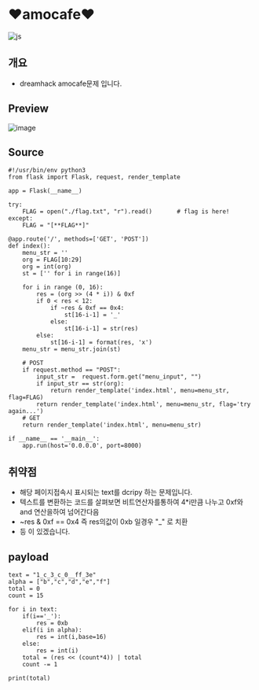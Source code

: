 # ❤amocafe❤
![js](https://img.shields.io/badge/Python-3776AB?style=for-the-badge&logo=python&logoColor=white)

## 개요
 - dreamhack amocafe문제 입니다.

## Preview
![image](https://github.com/ChCh0i/dreamhack/assets/108965611/e6359260-4e43-4308-b13d-bf70a34954db)

## Source
```
#!/usr/bin/env python3
from flask import Flask, request, render_template

app = Flask(__name__)

try:
    FLAG = open("./flag.txt", "r").read()       # flag is here!
except:
    FLAG = "[**FLAG**]"

@app.route('/', methods=['GET', 'POST'])
def index():
    menu_str = ''
    org = FLAG[10:29]
    org = int(org)
    st = ['' for i in range(16)]

    for i in range (0, 16):
        res = (org >> (4 * i)) & 0xf
        if 0 < res < 12:
            if ~res & 0xf == 0x4:
                st[16-i-1] = '_'
            else:
                st[16-i-1] = str(res)
        else:
            st[16-i-1] = format(res, 'x')
    menu_str = menu_str.join(st)

    # POST
    if request.method == "POST":
        input_str =  request.form.get("menu_input", "")
        if input_str == str(org):
            return render_template('index.html', menu=menu_str, flag=FLAG)
        return render_template('index.html', menu=menu_str, flag='try again...')
    # GET
    return render_template('index.html', menu=menu_str)

if __name__ == '__main__':
    app.run(host='0.0.0.0', port=8000)
```

## 취약점
 - 해당 페이지접속시 표시되는 text를 dcripy 하는 문제입니다.
 - 텍스트를 변환하는 코드를 살펴보면 비트연산자를통하여 4*i만큼 나누고 0xf와 and 연산을하여 넘어간다음
 - ~res & 0xf == 0x4 즉 res의값이 0xb 일경우 "_" 로 치환
 - 등 이 있겠습니다.

## payload
```
text = "1_c_3_c_0__ff_3e"
alpha = ["b","c","d","e","f"]
total = 0
count = 15

for i in text:
    if(i=='_'):
        res = 0xb
    elif(i in alpha):
        res = int(i,base=16)
    else:
        res = int(i)
    total = (res << (count*4)) | total
    count -= 1
    
print(total)
```
